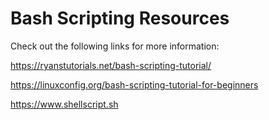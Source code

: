 # Bash Scripting Resources

Check out the following links for more information:

<https://ryanstutorials.net/bash-scripting-tutorial/>

<https://linuxconfig.org/bash-scripting-tutorial-for-beginners>

<https://www.shellscript.sh>
